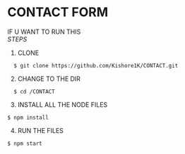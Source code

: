 # CONTACT FORM

IF U WANT TO RUN THIS 
<br/>
 *STEPS*
 1. CLONE 
  ```shell
    $ git clone https://github.com/Kishore1K/CONTACT.git
 
 ```
 2. CHANGE TO THE DIR
  ```shell
    $ cd /CONTACT 
   ```
 3. INSTALL ALL THE NODE FILES  
 ``` shell 
 $ npm install
 ``` 
 
 4. RUN THE FILES 
 ```shell 
 $ npm start
 ```
